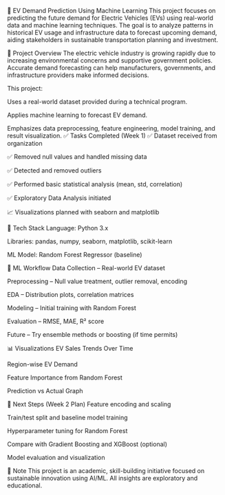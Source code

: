 🚗 EV Demand Prediction Using Machine Learning
This project focuses on predicting the future demand for Electric Vehicles (EVs) using real-world data and machine learning techniques. The goal is to analyze patterns in historical EV usage and infrastructure data to forecast upcoming demand, aiding stakeholders in sustainable transportation planning and investment.

📌 Project Overview
The electric vehicle industry is growing rapidly due to  increasing environmental concerns and supportive government policies. Accurate demand forecasting can help manufacturers, governments, and infrastructure providers make informed decisions.

This project:

Uses a real-world dataset provided during a technical program.

Applies machine learning to forecast EV demand.

Emphasizes data preprocessing, feature engineering, model training, and result visualization.
✅ Tasks Completed (Week 1)
✅ Dataset received from organization

✅ Removed null values and handled missing data

✅ Detected and removed outliers

✅ Performed basic statistical analysis (mean, std, correlation)

✅ Exploratory Data Analysis initiated

📈 Visualizations planned with seaborn and matplotlib

🔧 Tech Stack
Language: Python 3.x

Libraries: pandas, numpy, seaborn, matplotlib, scikit-learn

ML Model: Random Forest Regressor (baseline)

🧪 ML Workflow
Data Collection – Real-world EV dataset

Preprocessing – Null value treatment, outlier removal, encoding

EDA – Distribution plots, correlation matrices

Modeling – Initial training with Random Forest

Evaluation – RMSE, MAE, R² score

Future – Try ensemble methods or boosting (if time permits)

📊 Visualizations
EV Sales Trends Over Time

Region-wise EV Demand

Feature Importance from Random Forest

Prediction vs Actual Graph

📍 Next Steps (Week 2 Plan)
Feature encoding and scaling

Train/test split and baseline model training

Hyperparameter tuning for Random Forest

Compare with Gradient Boosting and XGBoost (optional)

Model evaluation and visualization

📌 Note
This project is an academic, skill-building initiative focused on sustainable innovation using AI/ML. All insights are exploratory and educational.
